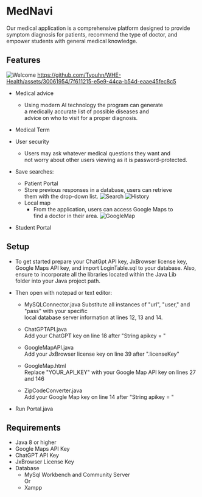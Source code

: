 # MedNavi

Our medical application is a comprehensive platform designed to provide symptom diagnosis for patients, recommend the type of doctor, and empower students with general medical knowledge.

## Features
![Welcome](https://github.com/Tyouhn/MedNavi/assets/30061954/b550c1ba-c77d-432f-8bdd-e3acd2bc24a6)
https://github.com/Tyouhn/WHE-Health/assets/30061954/7f611215-e5e9-44ca-b54d-eaae45fec8c5
- Medical advice
  	- Using modern AI technology the program can generate <br>
  	  a medically accurate list of possible diseases and <br>
  	  advice on who to visit for a proper diagnosis.
- Medical Term 
- User security
	- Users may ask whatever medical questions they want and <br>
	  not worry about other users viewing as it is password-protected.
- Save searches: <br>
	- Patient Portal 
	- Store previous responses in a database, users can retrieve <br>
  	  them with the drop-down list.
![Search](https://github.com/Tyouhn/WHE-Health/assets/30061954/29d60963-3156-4965-8c81-3cbc915e4dcd)
![History](https://github.com/Tyouhn/WHE-Health/assets/30061954/8070c62c-6257-4009-a028-6a55a25be200)
	- Local map
   		- From the application, users can access Google Maps to <br>
   	 	 find a doctor in their area.
![GoogleMap](https://github.com/Tyouhn/WHE-Health/assets/30061954/62afec2e-9a94-4511-b73e-ae0337413b69)

- Student Portal

## Setup

- To get started prepare your ChatGpt API key, JxBrowser license key, <br>
Google Maps API key, and import LoginTable.sql to your database. Also, <br>
ensure to incorporate all the libraries located within the Java Lib <br>
folder into your Java project path.

- Then open with notepad or text editor:
  	- MySQLConnector.java
		Substitute all instances of "url", "user," and "pass" with your specific <br>
		local database server information at lines 12, 13  and 14. <br>
   		
	- ChatGPTAPI.java <br>
	        Add your ChatGPT key on line 18 after "String apikey = " <br>
	- GoogleMapAPI.java <br>
	        Add your JxBrowser license key on line 39 after ".licenseKey"
   	- GoogleMap.html <br>
  	        Replace "YOUR_API_KEY" with your Google Map API key on lines 27 and 146
	- ZipCodeConverter.java <br>
   		Add your Google Map key on line 14 after "String apikey = "
- Run Portal.java

## Requirements

- Java 8 or higher
- Google Maps API Key
- ChatGPT API Key
- JxBrowser License Key
- Database
  	- MySql Workbench and Community Server <br>
	                  Or
	- Xampp



